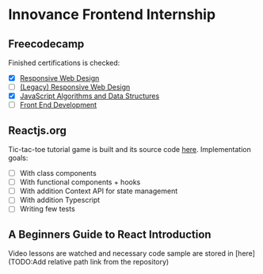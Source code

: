 # Innovance Frontend Internship

## Freecodecamp

Finished certifications is checked:
- [X] [Responsive Web Design](https://www.freecodecamp.org/learn/2022/responsive-web-design/)
- [ ] [(Legacy) Responsive Web Design](https://www.freecodecamp.org/learn/responsive-web-design/)
- [X] [JavaScript Algorithms and Data Structures](https://www.freecodecamp.org/learn/javascript-algorithms-and-data-structures/)
- [ ] [Front End Development](https://www.freecodecamp.org/learn/front-end-development-libraries/)

## Reactjs.org

Tic-tac-toe tutorial game is built and its source code [here](./folder/). Implementation goals:
 - [ ] With class components
 - [ ] With functional components + hooks
 - [ ] With addition Context API for state management
 - [ ] With addition Typescript
 - [ ] Writing few tests

## A Beginners Guide to React Introduction

Video lessons are watched and necessary code sample are stored in [here](TODO:Add relative path link from the repository)